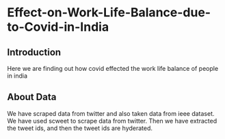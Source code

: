 # Effect-on-Work-Life-Balance-due-to-Covid-in-India

## Introduction
Here we are finding out how covid effected the work life balance of people in india

## About Data

We have scraped data from twitter and also taken data from ieee dataset.  
We have used scweet to scrape data from twitter.
Then we have extracted the tweet ids, and then the tweet ids are hyderated.













